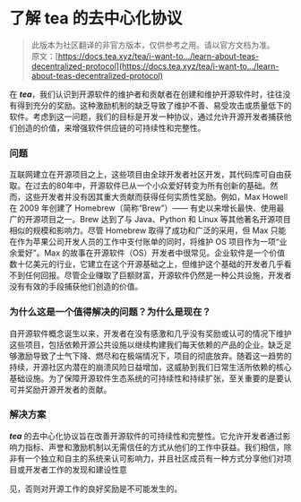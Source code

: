 # 了解 tea 的去中心化协议

> 此版本为社区翻译的非官方版本，仅供参考之用。请以官方文档为准。\
> 原文：[https://docs.tea.xyz/tea/i-want-to.../learn-about-teas-decentralized-protocol](https://docs.tea.xyz/tea/i-want-to.../learn-about-teas-decentralized-protocol)

在 _**tea**_，我们认识到开源软件的维护者和贡献者在创建和维护开源软件时，往往没有得到充分的奖励。这种激励机制的缺乏导致了维护不善、易受攻击或质量低下的软件。考虑到这一问题，我们的目标是开发一种协议，通过允许开源开发者捕获他们创造的价值，来增强软件供应链的可持续性和完整性。

### 问题

互联网建立在开源项目之上，这些项目由全球开发者社区开发，其代码库可自由获取。在过去的80年中，开源软件已从一个小众爱好转变为所有创新的基础。然而，这些开发者并没有因其重大贡献而获得任何实质性奖励。例如，Max Howell 在 2009 年创建了 Homebrew（简称“Brew”）—— 有史以来增长最快、使用最广的开源项目之一。Brew 达到了与 Java、Python 和 Linux 等其他著名开源项目相似的规模和影响力。尽管 Homebrew 取得了成功和广泛的采用，但 Max 只能在作为苹果公司开发人员的工作中支付账单的同时，将维护 OS 项目作为一项“业余爱好”。Max 的故事在开源软件（OS）开发者中很常见。企业软件是一个价值数十亿美元的行业，它建立在这个开源基础之上，但维护这个基础的开发者几乎看不到任何回报。尽管企业赚取了巨额财富，开源软件仍然是一种公共设施，开发者没有有效的手段捕获他们创造的价值。

### 为什么这是一个值得解决的问题？为什么是现在？

自开源软件概念诞生以来，开发者在没有感激和几乎没有奖励或认可的情况下维护这些项目，包括依赖开源公共设施以继续构建我们每天依赖的产品的企业。缺乏足够激励导致了士气下降、燃尽和在极端情况下，项目的彻底放弃。随着这一趋势的持续，开源社区内潜在的崩溃风险日益增加，这威胁到我们日常生活所依赖的核心基础设施。为了保障开源软件生态系统的可持续性和持续扩张，至关重要的是要认可并奖励开源开发者的贡献。

### 解决方案

_**tea**_ 的去中心化协议旨在改善开源软件的可持续性和完整性。它允许开发者通过影响力指标、声誉和激励机制以无需信任的方式从他们的工作中获益。我们相信，除非有一个独立和自主的系统来认可影响力，并且社区成员有一种方式分享他们对项目或开发者工作的发现和建设性意

见，否则对开源工作的良好奖励是不可能发生的。
